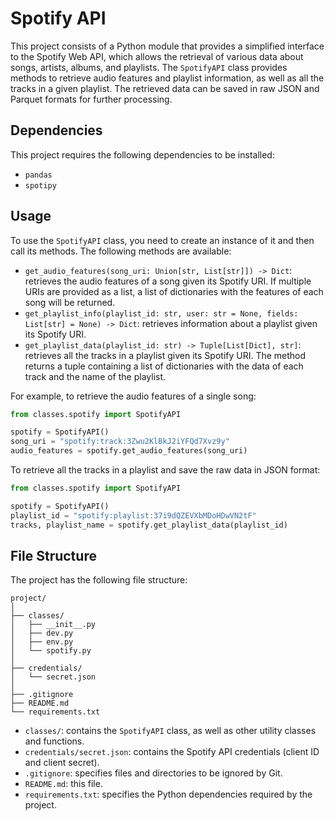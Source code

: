 # Spotify API

This project consists of a Python module that provides a simplified interface to the Spotify Web API, which allows the retrieval of various data about songs, artists, albums, and playlists. The `SpotifyAPI` class provides methods to retrieve audio features and playlist information, as well as all the tracks in a given playlist. The retrieved data can be saved in raw JSON and Parquet formats for further processing.

## Dependencies

This project requires the following dependencies to be installed:

- `pandas`
- `spotipy`

## Usage

To use the `SpotifyAPI` class, you need to create an instance of it and then call its methods. The following methods are available:

- `get_audio_features(song_uri: Union[str, List[str]]) -> Dict`: retrieves the audio features of a song given its Spotify URI. If multiple URIs are provided as a list, a list of dictionaries with the features of each song will be returned.
- `get_playlist_info(playlist_id: str, user: str = None, fields: List[str] = None) -> Dict`: retrieves information about a playlist given its Spotify URI.
- `get_playlist_data(playlist_id: str) -> Tuple[List[Dict], str]`: retrieves all the tracks in a playlist given its Spotify URI. The method returns a tuple containing a list of dictionaries with the data of each track and the name of the playlist.

For example, to retrieve the audio features of a single song:

```python
from classes.spotify import SpotifyAPI

spotify = SpotifyAPI()
song_uri = "spotify:track:3Zwu2KlBkJ2iYFQd7Xvz9y"
audio_features = spotify.get_audio_features(song_uri)
```

To retrieve all the tracks in a playlist and save the raw data in JSON format:

```python
from classes.spotify import SpotifyAPI

spotify = SpotifyAPI()
playlist_id = "spotify:playlist:37i9dQZEVXbMDoHDwVN2tF"
tracks, playlist_name = spotify.get_playlist_data(playlist_id)
```

## File Structure

The project has the following file structure:

```
project/
│
├── classes/
│   ├── __init__.py
│   ├── dev.py
│   ├── env.py
│   └── spotify.py
│
├── credentials/
│   └── secret.json
│
├── .gitignore
├── README.md
└── requirements.txt
```

- `classes/`: contains the `SpotifyAPI` class, as well as other utility classes and functions.
- `credentials/secret.json`: contains the Spotify API credentials (client ID and client secret).
- `.gitignore`: specifies files and directories to be ignored by Git.
- `README.md`: this file.
- `requirements.txt`: specifies the Python dependencies required by the project.